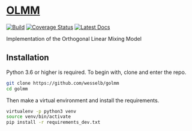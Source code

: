 # [OLMM](http://github.com/wesselb/golmm)

[![Build](https://travis-ci.org/wesselb/golmm.svg?branch=master)](https://travis-ci.org/wesselb/golmm)
[![Coverage Status](https://coveralls.io/repos/github/wesselb/golmm/badge.svg?branch=master&service=github)](https://coveralls.io/github/wesselb/golmm?branch=master)
[![Latest Docs](https://img.shields.io/badge/docs-latest-blue.svg)](https://wesselb.github.io/golmm)

Implementation of the Orthogonal Linear Mixing Model

## Installation

Python 3.6 or higher is required.
To begin with, clone and enter the repo.

```bash
git clone https://github.com/wesselb/golmm
cd golmm
```

Then make a virtual environment and install the requirements.

```bash
virtualenv -p python3 venv
source venv/bin/activate
pip install -r requirements_dev.txt
```

